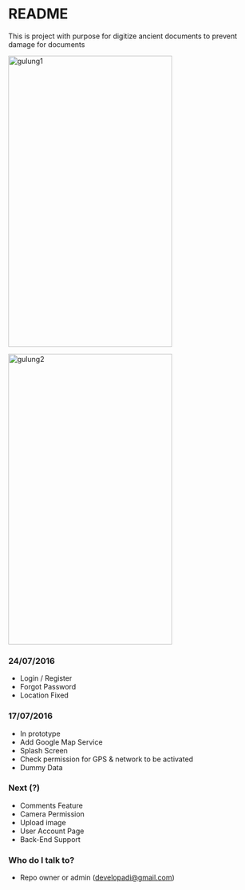 # README #

This is project with purpose for digitize ancient documents to prevent damage for documents

<a data-flickr-embed="true" data-header="true" data-footer="true" data-context="true"  href="https://www.flickr.com/photos/95322148@N05/28290344811/in/dateposted-public/" title="gulung1"><img src="https://c4.staticflickr.com/9/8809/28290344811_65b7c25d0b_z.jpg" width="328" height="583" alt="gulung1"></a><script async src="//embedr.flickr.com/assets/client-code.js" charset="utf-8"></script>

<a data-flickr-embed="true" data-header="true" data-footer="true" data-context="true"  href="https://www.flickr.com/photos/95322148@N05/28290344701/in/dateposted-public/" title="gulung2"><img src="https://c6.staticflickr.com/9/8684/28290344701_b6f29f0f4a_z.jpg" width="328" height="582" alt="gulung2"></a><script async src="//embedr.flickr.com/assets/client-code.js" charset="utf-8"></script>

### 24/07/2016 ###

* Login / Register
* Forgot Password
* Location Fixed

### 17/07/2016 ###

* In prototype
* Add Google Map Service
* Splash Screen
* Check permission for GPS & network to be activated
* Dummy Data

### Next (?) ###

* Comments Feature
* Camera Permission
* Upload image
* User Account Page
* Back-End Support

### Who do I talk to? ###

* Repo owner or admin (developadi@gmail.com)
